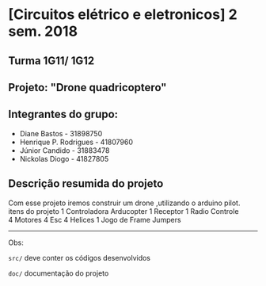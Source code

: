 # [Circuitos elétrico e eletronicos] 2 sem. 2018

## Turma 1G11/ 1G12
## Projeto: "Drone quadricoptero"
## Integrantes do grupo:

* Diane Bastos - 31898750
* Henrique P. Rodrigues - 41807960
* Júnior Candido - 31883478
* Nickolas Diogo - 41827805

## Descrição resumida do projeto

Com esse projeto iremos construir um drone ,utilizando o arduino pilot.
itens do projeto
1 Controladora Arducopter 
1 Receptor
1 Radio Controle  
4 Motores 
4 Esc
4 Helices
1 Jogo de Frame
Jumpers
_______________________________________
Obs:

`src/` deve conter os códigos desenvolvidos

`doc/` documentação do projeto

